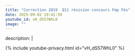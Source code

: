 ```yaml
---
title: "Correction 2019  Q11 révision concours Fmp Fès"
date: 2025-09-02 19:41:59 
youtube_id: vH_dS57WhL0
image: ""
---
```

description: |
  
{% include youtube-privacy.html id="vH_dS57WhL0" %}
